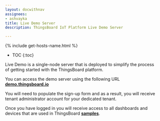 ```yaml
---
layout: docwithnav
assignees:
- ashvayka
title: Live Demo Server
description: ThingsBoard IoT Platform Live Demo Server

---
```


{% include get-hosts-name.html %}

* TOC
{:toc}

Live Demo is a single-node server that is deployed to simplify the process of getting started with the ThingsBoard platform.

You can access the demo server using the following URL [**demo.thingsboard.io**](https://{{hostName}}/signup)

You will need to populate the sign-up form and as a result, you will receive tenant administrator account for your dedicated tenant.

Once you have logged in you will receive access to all dashboards and devices that are used in ThingsBoard [**samples**](/docs/samples/).
